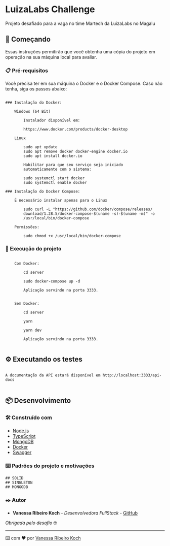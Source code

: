 # LuizaLabs Challenge

Projeto desafiado para a vaga no time Martech da LuizaLabs no Magalu

## 🚀 Começando

Essas instruções permitirão que você obtenha uma cópia do projeto em operação na sua máquina local para avaliar.

### 📋 Pré-requisitos

Você precisa ter em sua máquina o Docker e o Docker Compose. Caso não tenha, siga os passos abaixo:

```

### Instalação do Docker: 

    Windows (64 Bit)

        Instalador disponível em:
            
        https://www.docker.com/products/docker-desktop

    Linux

        sudo apt update
        sudo apt remove docker docker-engine docker.io
        sudo apt install docker.io

        Habilitar para que seu serviço seja iniciado 
        automaticamente com o sistema:

        sudo systemctl start docker
        sudo systemctl enable docker

### Instalação do Docker Compose:

    É necessário instalar apenas para o Linux
        
        sudo curl -L "https://github.com/docker/compose/releases/
        download/1.28.5/docker-compose-$(uname -s)-$(uname -m)" -o
        /usr/local/bin/docker-compose

    Permissões:

        sudo chmod +x /usr/local/bin/docker-compose

```

### 🔧 Execução do projeto

```

    Com Docker:

        cd server

        sudo docker-compose up -d 
        
        Aplicação servindo na porta 3333.


    Sem Docker:
    
        cd server

        yarn

        yarn dev

        Aplicação servindo na porta 3333.
        
```

## ⚙️ Executando os testes

```

A documentação da API estará disponível em http://localhost:3333/api-docs


```

## 📦 Desenvolvimento 


### 🛠️ Construído com

* [Node.js](https://nodejs.org/en/)
* [TypeScript](https://www.typescriptlang.org/)
* [MongoDB](https://www.mongodb.com/pt-br/)
* [Docker](https://www.docker.com/)
* [Swagger](https://swagger.io/)

### ⌨️ Padrões do projeto e motivações

    ## SOLID
    ## SINGLETON
    ## MONGODB

### ✒️ Autor

* **Vanessa Ribeiro Koch** - *Desenvolvedora FullStack* - [GitHub](https://github.com/vanessakoch)

*Obrigada pelo desafio* 🤓

---
⌨️ com ❤️ por [Vanessa Ribeiro Koch](https://github.com/vanessakoch)

